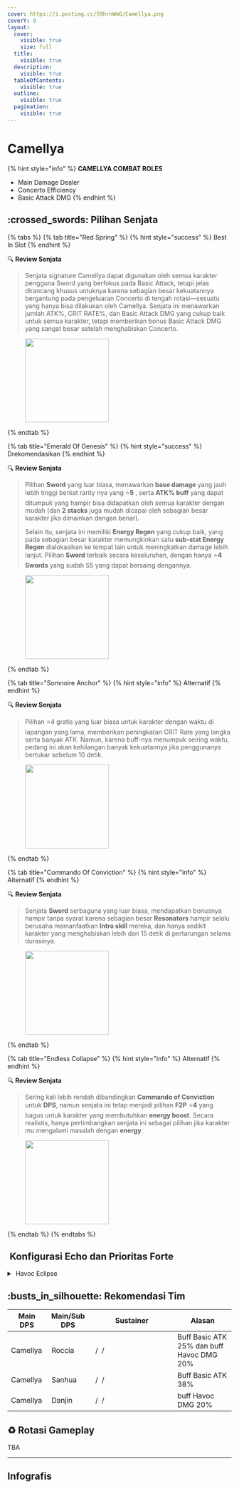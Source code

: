 ```yaml
---
cover: https://i.postimg.cc/59hrnWmG/Camellya.png
coverY: 0
layout:
  cover:
    visible: true
    size: full
  title:
    visible: true
  description:
    visible: true
  tableOfContents:
    visible: true
  outline:
    visible: true
  pagination:
    visible: true
---
```


# Camellya

{% hint style="info" %}
**CAMELLYA COMBAT ROLES**

* Main Damage Dealer
* Concerto Efficiency
* Basic Attack DMG
{% endhint %}

## :crossed\_swords: Pilihan Senjata

{% tabs %}
{% tab title="Red Spring" %}
{% hint style="success" %}
Best In Slot
{% endhint %}

:mag: **Review Senjata**

> Senjata signature Camellya dapat digunakan oleh semua karakter pengguna Sword yang berfokus pada Basic Attack, tetapi jelas dirancang khusus untuknya karena sebagian besar kekuatannya bergantung pada pengeluaran Concerto di tengah rotasi—sesuatu yang hanya bisa dilakukan oleh Camellya. Senjata ini menawarkan jumlah ATK%, CRIT RATE%, dan Basic Attack DMG yang cukup baik untuk semua karakter, tetapi memberikan bonus Basic Attack DMG yang sangat besar setelah menghabiskan Concerto.

<figure><img src="https://wuthering.wiki/img/weapon_21020026.png" alt="" width="188"><figcaption></figcaption></figure>
{% endtab %}

{% tab title="Emerald Of Genesis" %}
{% hint style="success" %}
Drekomendasikan
{% endhint %}

:mag: **Review Senjata**

> Pilihan **Sword** yang luar biasa, menawarkan **base damage** yang jauh lebih tinggi berkat rarity nya yang :star:**5** , serta **ATK% buff** yang dapat ditumpuk yang hampir bisa didapatkan oleh semua karakter dengan mudah (dan **2 stacks** juga mudah dicapai oleh sebagian besar karakter jika dimainkan dengan benar).
>
> Selain itu, senjata ini memiliki **Energy Regen** yang cukup baik, yang pada sebagian besar karakter memungkinkan satu **sub-stat Energy Regen** dialokasikan ke tempat lain untuk meningkatkan damage lebih lanjut. Pilihan **Sword** terbaik secara keseluruhan, dengan hanya :star:**4** **Swords** yang sudah S5 yang dapat bersaing dengannya.

<figure><img src="https://wuthering.wiki/img/weapon_21020015.png" alt="" width="188"><figcaption></figcaption></figure>
{% endtab %}

{% tab title="Somnoire Anchor" %}
{% hint style="info" %}
Alternatif
{% endhint %}

:mag: **Review Senjata**

> Pilihan :star:4 gratis yang luar biasa untuk karakter dengan waktu di lapangan yang lama, memberikan peningkatan CRIT Rate yang langka serta banyak ATK. Namun, karena buff-nya menumpuk seiring waktu, pedang ini akan kehilangan banyak kekuatannya jika penggunanya bertukar sebelum 10 detik.

<figure><img src="https://wuthering.wiki/img/weapon_21020017.png" alt="" width="188"><figcaption></figcaption></figure>
{% endtab %}

{% tab title="Commando Of Conviction" %}
{% hint style="info" %}
Alternatif
{% endhint %}

:mag: **Review Senjata**

> Senjata **Sword** serbaguna yang luar biasa, mendapatkan bonusnya hampir tanpa syarat karena sebagian besar **Resonators** hampir selalu berusaha memanfaatkan **Intro skill** mereka, dan hanya sedikit karakter yang menghabiskan lebih dari 15 detik di pertarungan selama durasinya.

<figure><img src="https://wuthering.wiki/img/weapon_21020044.png" alt="" width="188"><figcaption></figcaption></figure>
{% endtab %}

{% tab title="Endless Collapse" %}
{% hint style="info" %}
Alternatif
{% endhint %}

:mag: **Review Senjata**

> Sering kali lebih rendah dibandingkan **Commando of Conviction** untuk **DPS**, namun senjata ini tetap menjadi pilihan **F2P** :star:**4** yang bagus untuk karakter yang membutuhkan **energy boost**. Secara realistis, hanya pertimbangkan senjata ini sebagai pilihan jika karakter mu mengalami masalah dengan **energy**.

<figure><img src="https://wuthering.wiki/img/weapon_21020084.png" alt="" width="188"><figcaption></figcaption></figure>
{% endtab %}
{% endtabs %}

## <img src="https://wuthering.wiki/img/item_10.png" alt="" data-size="line"> Konfigurasi Echo dan Prioritas Forte

<details>

<summary><img src="https://wuthering.wiki/img/fettericon_6.png" alt="" data-size="line"> Havoc Eclipse</summary>

![](https://wuthering.wiki/img/monster_330000180.png) Nightmare: Crownless - CR% / CDM%

atau

![](https://wuthering.wiki/img/monster_340000070.png) Dreamless CR% / CDM%

**Echo Sett**

* 3 - **Havoc DMG** bonus%
* 3 - **Havoc DMG** bonus%
* 1 - ATK%
* 1 - ATK%

**Prioritas Echo Substat**

* CR% / CDM%
* ER% (115 - 120%)
* ATK%
* Basic ATK%
* Flat ATK
* Reso Lib%

**Prioritas Forte**

Resonance Skill = NA > Forte > Reso Lib > Intro

</details>

## :busts\_in\_silhouette: Rekomendasi Tim

<table><thead><tr><th>Main DPS</th><th>Main/Sub DPS</th><th width="172.8193359375">Sustainer</th><th>Alasan</th></tr></thead><tbody><tr><td><img src="https://i.postimg.cc/WzdPrmTk/Camellya-Icon.png" alt="" data-size="line"><img src="https://wuthering.wiki/img/fettericon_6.png" alt="" data-size="line"> Camellya</td><td><img src="https://i.postimg.cc/bwcjD2MZ/Roccia-Icon.png" alt="" data-size="line"><img src="https://wuthering.wiki/img/fettericon_12.png" alt="" data-size="line"><img src="https://wuthering.wiki/img/fettericon_8.png" alt="" data-size="line"> Roccia</td><td><img src="https://i.postimg.cc/Y9q72KP8/The-Shorekeeper-Icon.png" alt="" data-size="line"><img src="https://wuthering.wiki/img/fettericon_7.png" alt="" data-size="line"> / <img src="https://i.postimg.cc/85HCwm2X/Verina-Icon.png" alt="" data-size="line"><img src="https://wuthering.wiki/img/fettericon_7.png" alt="" data-size="line"> / <img src="https://i.postimg.cc/HsjL45B3/Baizhi-Icon.png" alt="" data-size="line"><img src="https://wuthering.wiki/img/fettericon_7.png" alt="" data-size="line"></td><td>Buff Basic ATK 25% dan buff Havoc DMG 20%</td></tr><tr><td><img src="https://i.postimg.cc/WzdPrmTk/Camellya-Icon.png" alt="" data-size="line"><img src="https://wuthering.wiki/img/fettericon_6.png" alt="" data-size="line"> Camellya</td><td><img src="https://i.postimg.cc/Prc56x7H/Sanhua-Icon.png" alt="" data-size="line"><img src="https://wuthering.wiki/img/fettericon_8.png" alt="" data-size="line"> Sanhua</td><td><img src="https://i.postimg.cc/Y9q72KP8/The-Shorekeeper-Icon.png" alt="" data-size="line"><img src="https://wuthering.wiki/img/fettericon_7.png" alt="" data-size="line"> / <img src="https://i.postimg.cc/85HCwm2X/Verina-Icon.png" alt="" data-size="line"><img src="https://wuthering.wiki/img/fettericon_7.png" alt="" data-size="line"> / <img src="https://i.postimg.cc/HsjL45B3/Baizhi-Icon.png" alt="" data-size="line"><img src="https://wuthering.wiki/img/fettericon_7.png" alt="" data-size="line"></td><td>Buff Basic ATK 38%</td></tr><tr><td><img src="https://i.postimg.cc/WzdPrmTk/Camellya-Icon.png" alt="" data-size="line"><img src="https://wuthering.wiki/img/fettericon_6.png" alt="" data-size="line"> Camellya</td><td><img src="https://i.postimg.cc/FKXs46mn/Danjin-Icon.png" alt="" data-size="line"><img src="https://wuthering.wiki/img/fettericon_6.png" alt="" data-size="line"><img src="https://wuthering.wiki/img/fettericon_8.png" alt="" data-size="line"> Danjin</td><td><img src="https://i.postimg.cc/Y9q72KP8/The-Shorekeeper-Icon.png" alt="" data-size="line"><img src="https://wuthering.wiki/img/fettericon_7.png" alt="" data-size="line"> / <img src="https://i.postimg.cc/85HCwm2X/Verina-Icon.png" alt="" data-size="line"><img src="https://wuthering.wiki/img/fettericon_7.png" alt="" data-size="line"> / <img src="https://i.postimg.cc/HsjL45B3/Baizhi-Icon.png" alt="" data-size="line"><img src="https://wuthering.wiki/img/fettericon_7.png" alt="" data-size="line"></td><td>buff Havoc DMG 20%</td></tr></tbody></table>

## :recycle: Rotasi Gameplay

TBA

***

## Infografis

<figure><img src="https://i.postimg.cc/QMySVn8N/Camelya-Revisi.png" alt=""><figcaption></figcaption></figure>
